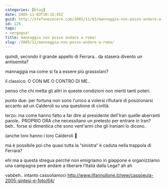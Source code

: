 ```yaml
---
categories: [blog]
date: 2005-11-03T10:15:45Z
guid: http://stefanocecere.com/2005/11/03/mannaggia-non-posso-andare-a-roma/
id: 126
tags:
- vergogna!
title: mannaggia non posso andare a roma!
slug: /2005/11/mannaggia-non-posso-andare-a-roma/
---
```


<img src='/wp-content/lucamannaggia.jpg' alt='' align='left' />quindi, secondo il grande appello di Ferrara.. da stasera divento un antisemita?

mannaggia ma come si fa a essere più grassolani?
  
il classico: O CON ME O CONTRO DI ME..

penso che chi metta gli altri in queste condizioni non meriti tanti poteri.

punto due: per fortuna non sono l'unico a volersi rifiutare di posizionarsi accanto ad un Calderoli su una questione di civiltà.

terzo: ma come hanno fatto a far dire al presidente dell'Iran quelle aberranti parole.. PROPRIO ORA che necessitano un pretesto per entrare in Iran? beh.. forse si dimentica che sono vent'anni che gli Iraniani lo dicono.
  
(anche loro hanno i loro Calderoli 🙂

ma è possibile poi che quasi tutta la &#x201c;sinistra&#x201c; è caduta nella trappola di Ferrara?

ehi ma a questa stregua perché non emigriamo in giappone e organizziamo una campagna pere andare a liberare l'Italia dalla Lega? ah ah

vabbeh.. intanto cassoliamoci <http://www.ilfannullone.it/new/cassoeula-2005-sintesi-e-foto/64/>
